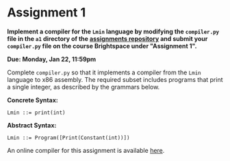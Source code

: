 # Assignment 1

**Implement a compiler for the `Lmin` language by modifying the
`compiler.py` file in the `a1` directory of the [assignments
repository](https://github.com/jnear/cs3020-assignments) and submit
your `compiler.py` file on the course Brightspace under "Assignment
1".**

**Due: Monday, Jan 22, 11:59pm**

Complete `compiler.py` so that it implements a compiler from the
`Lmin` language to x86 assembly. The required subset includes programs
that print a single integer, as described by the grammars below.

**Concrete Syntax:**
```
Lmin ::= print(int)
```

**Abstract Syntax:**
```
Lmin ::= Program([Print(Constant(int))])
```

An online compiler for this assignment is available
[here](http://jnear.w3.uvm.edu/cs3020/compiler-a1.php).
